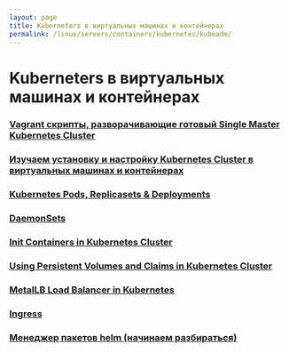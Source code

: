 ```yaml
---
layout: page
title: Kuberneters в виртуальных машинах и контейнерах
permalink: /linux/servers/containers/kubernetes/kubeadm/
---
```


# Kuberneters в виртуальных машинах и контейнерах

### [Vagrant скрипты, разворачивающие готовый Single Master Kubernetes Cluster](/linux/servers/containers/kubernetes/kubeadm/prepared-cluster/)

### [Изучаем установку и настройку Kubernetes Cluster в виртуальных машинах и контейнерах](/linux/servers/containers/kubernetes/kubeadm/install/)

### [Kubernetes Pods, Replicasets & Deployments](/linux/servers/containers/kubernetes/kubeadm/pods-replicasets-deployments/)

### [DaemonSets](/linux/servers/containers/kubernetes/kubeadm/daemon-sets/)

### [Init Containers in Kubernetes Cluster](/linux/servers/containers/kubernetes/kubeadm/init-containers/)

### [Using Persistent Volumes and Claims in Kubernetes Cluster](/linux/servers/containers/kubernetes/kubeadm/persistence/)

### [MetalLB Load Balancer in Kubernetes](/linux/servers/containers/kubernetes/kubeadm/metal-load-balancer/)

### [Ingress](/linux/servers/containers/kubernetes/kubeadm/ingress/)

### [Менеджер пакетов helm (начинаем разбираться)](/linux/servers/containers/kubernetes/kubeadm/heml/)
